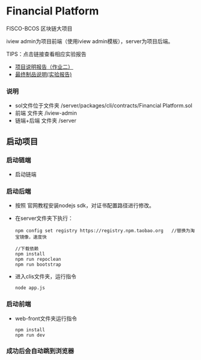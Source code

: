 # Financial Platform
 FISCO-BCOS 区块链大项目 

iview admin为项目前端（使用iview admin模板），server为项目后端。

TIPS：点击链接查看相应实验报告
- [项目说明报告（作业二）](https://shimo.im/docs/xhnamRJQnoANkMHa)
- [最终制品说明(实验报告)](https://shimo.im/docs/CvJMmcjsQ0kyjWBq)

### 说明
- sol文件位于文件夹 /server/packages/cli/contracts/Financial Platform.sol
- 前端 文件夹 /iview-admin
- 链端+后端 文件夹 /server

## 启动项目

### 启动链端

- 启动链端

### 启动后端

- 按照 官网教程安装nodejs sdk，对证书配置路径进行修改。

- 在server文件夹下执行：

  ```
  npm config set registry https://registry.npm.taobao.org	//替换为淘宝镜像，速度快
  
  //下载依赖
  npm install
  npm run repoclean
  npm run bootstrap
  ```

- 进入clis文件夹，运行指令

  ```
  node app.js
  ```


### 启动前端

- web-front文件夹运行指令

  ```
  npm install	
  npm run dev	
  ```


### 成功后会自动跳到浏览器
